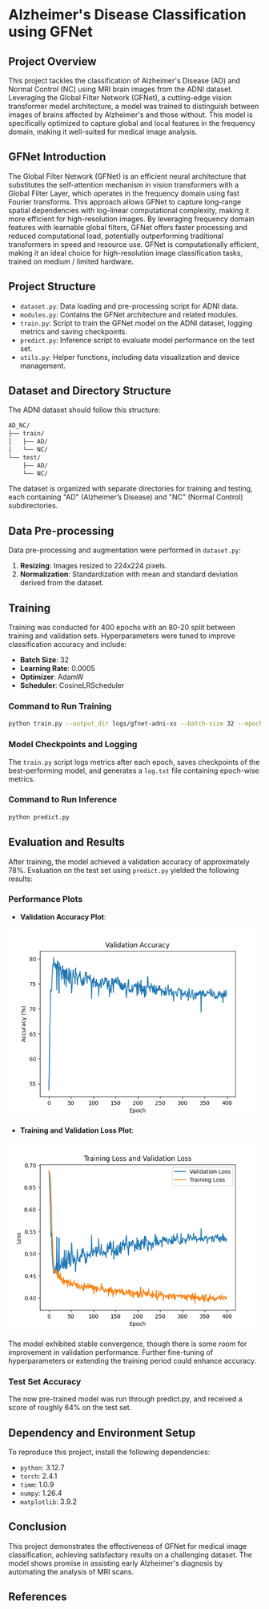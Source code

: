 
# Alzheimer's Disease Classification using GFNet

## Project Overview
This project tackles the classification of Alzheimer's Disease (AD) and Normal Control (NC) using MRI brain images from the ADNI dataset. Leveraging the Global Filter Network (GFNet), a cutting-edge vision transformer model architecture, a model was trained to distinguish between images of brains affected by Alzheimer's and those without. This model is specifically optimized to capture global and local features in the frequency domain, making it well-suited for medical image analysis.

## GFNet Introduction
The Global Filter Network (GFNet) is an efficient neural architecture that substitutes the self-attention mechanism in vision transformers with a Global Filter Layer, which operates in the frequency domain using fast Fourier transforms. This approach allows GFNet to capture long-range spatial dependencies with log-linear computational complexity, making it more efficient for high-resolution images. By leveraging frequency domain features with learnable global filters, GFNet offers faster processing and reduced computational load, potentially outperforming traditional transformers in speed and resource use. GFNet is computationally efficient, making it an ideal choice for high-resolution image classification tasks, trained on medium / limited hardware.

## Project Structure
- `dataset.py`: Data loading and pre-processing script for ADNI data.
- `modules.py`: Contains the GFNet architecture and related modules.
- `train.py`: Script to train the GFNet model on the ADNI dataset, logging metrics and saving checkpoints.
- `predict.py`: Inference script to evaluate model performance on the test set.
- `utils.py`: Helper functions, including data visualization and device management.

## Dataset and Directory Structure
The ADNI dataset should follow this structure:
```
AD_NC/
├── train/
│   ├── AD/
│   └── NC/
└── test/
    ├── AD/
    └── NC/
```
The dataset is organized with separate directories for training and testing, each containing "AD" (Alzheimer’s Disease) and "NC" (Normal Control) subdirectories.

## Data Pre-processing
Data pre-processing and augmentation were performed in `dataset.py`:
1. **Resizing**: Images resized to 224x224 pixels.
2. **Normalization**: Standardization with mean and standard deviation derived from the dataset.

## Training
Training was conducted for 400 epochs with an 80-20 split between training and validation sets. Hyperparameters were tuned to improve classification accuracy and include:
- **Batch Size**: 32
- **Learning Rate**: 0.0005
- **Optimizer**: AdamW
- **Scheduler**: CosineLRScheduler

### Command to Run Training
```bash
python train.py --output_dir logs/gfnet-adni-xs --batch-size 32 --epochs 50 --data-path < path-to-adni-dataset >
```

### Model Checkpoints and Logging
The `train.py` script logs metrics after each epoch, saves checkpoints of the best-performing model, and generates a `log.txt` file containing epoch-wise metrics.

### Command to Run Inference
```bash
python predict.py
```

## Evaluation and Results
After training, the model achieved a validation accuracy of approximately 78%. Evaluation on the test set using `predict.py` yielded the following results:

### Performance Plots
- **Validation Accuracy Plot**:

![Validation Accuracy](images/val_acc.png)
  
- **Training and Validation Loss Plot**:

![Training and Validation Loss](images/losses.png)

The model exhibited stable convergence, though there is some room for improvement in validation performance. Further fine-tuning of hyperparameters or extending the training period could enhance accuracy.

### Test Set Accuracy

The now pre-trained model was run through predict.py, and received a score of roughly 64% on the test set. 

## Dependency and Environment Setup
To reproduce this project, install the following dependencies:
- `python`: 3.12.7
- `torch`: 2.4.1
- `timm`: 1.0.9
- `numpy`: 1.26.4
- `matplotlib`: 3.9.2

## Conclusion
This project demonstrates the effectiveness of GFNet for medical image classification, achieving satisfactory results on a challenging dataset. The model shows promise in assisting early Alzheimer's diagnosis by automating the analysis of MRI scans.

## References

